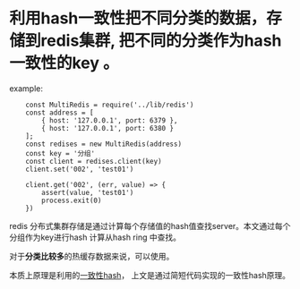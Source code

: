 # 利用hash一致性把不同分类的数据，存储到redis集群, 把不同的分类作为hash一致性的key 。

example:
```
    const MultiRedis = require('../lib/redis')
    const address = [
        { host: '127.0.0.1', port: 6379 },
        { host: '127.0.0.1', port: 6380 }
    ];
    const redises = new MultiRedis(address)
    const key = '分组'
    const client = redises.client(key)
    client.set('002', 'test01')

    client.get('002', (err, value) => {
        assert(value, 'test01')
        process.exit(0)
    })
```

redis 分布式集群存储是通过计算每个存储值的hash值查找server。本文通过每个分组作为key进行hash 计算从hash ring 中查找。

对于**分类比较多**的热缓存数据来说，可以使用。

本质上原理是利用的[一致性hash](https://github.com/zhangwinning/hashConsistent-redis/blob/master/lib/README.md)，
上文是通过简短代码实现的一致性hash原理。
